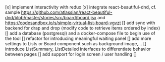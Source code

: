 [x] implement interactivity with redux
[x] integrate react-beautiful-dnd, cf. sample https://github.com/atlassian/react-beautiful-dnd/blob/master/stories/src/board/board.jsx and https://codesandbox.io/s/simple-virtual-list-board-vgvzt
[] add sync with backend for drap and drop (modify code to retrieve items ordered by index)
[] add a database (postgresql) and a docker-compose file to begin use of the tool
[] refactor for introducing meaningful waiting panel
[] add more settings to Lists or Board component such as background image,...
[] introduce ListSummary, ListDetailed interfaces to differentiate behavior between pages 
[] add support for login screen / user handling
[] 
